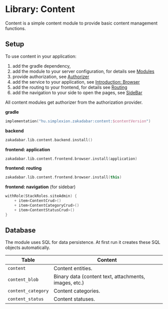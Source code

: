 # Library: Content

Content is a simple content module to provide basic content management functions.

## Setup

To use content in your application:

1. add the gradle dependency,
1. add the module to your server configuration, for details see [Modules](../../common/Modules.md)
1. provide authorization, see [Authorizer](/doc/guides/backend/Authorizer.md)   
1. add the service to your application, see [Introduction: Browser](../../browser/Introduction.md)   
1. add the routing to your frontend, for details see [Routing](../../browser/structure/Routing.md)
1. add the navigation to your side to open the pages, see [SideBar](../../browser/builtin/SideBar.md)

All content modules get authorizer from the authorization provider.

**gradle**

```kotlin
implementation("hu.simplexion.zakadabar:content:$contentVersion")
```

**backend**

```kotlin
zakadabar.lib.content.backend.install()
```

**frontend: application**

```kotlin
zakadabar.lib.content.frontend.browser.install(application)
```

**frontend: routing**

```kotlin
zakadabar.lib.content.frontend.browser.install(this)
```

**frontend: navigation** (for sidebar)

```kotlin
withRole(StackRoles.siteAdmin) {
    + item<ContentCrud>()
    + item<ContentCategoryCrud>()
    + item<ContentStatusCrud>()
}
```

## Database

The module uses SQL for data persistence. At first run it creates these SQL
objects automatically.

| Table | Content |
| --- | --- |
| `content` | Content entities. |
| `content_blob` | Binary data (content text, attachments, images, etc.)
| `content_category` | Content categories. |
| `content_status` | Content statuses. |